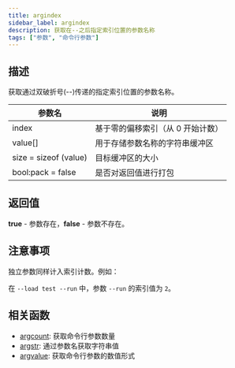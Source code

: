 ```yaml
---
title: argindex
sidebar_label: argindex
description: 获取在--之后指定索引位置的参数名称
tags: ["参数", "命令行参数"]
---
```


## 描述

获取通过双破折号(--)传递的指定索引位置的参数名称。

| 参数名                | 说明                              |
| --------------------- | --------------------------------- |
| index                 | 基于零的偏移索引（从 0 开始计数） |
| value[]               | 用于存储参数名称的字符串缓冲区    |
| size = sizeof (value) | 目标缓冲区的大小                  |
| bool:pack = false     | 是否对返回值进行打包              |

## 返回值

**true** - 参数存在，**false** - 参数不存在。

## 注意事项

独立参数同样计入索引计数。例如：

在 `--load test --run` 中，参数 `--run` 的索引值为 `2`。

## 相关函数

- [argcount](argcount): 获取命令行参数数量
- [argstr](argstr): 通过参数名获取字符串值
- [argvalue](argvalue): 获取命令行参数的数值形式
